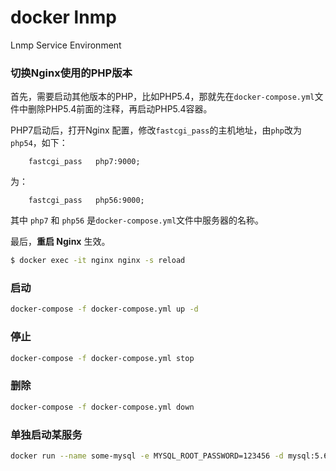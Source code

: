 # docker lnmp

Lnmp Service Environment

### 切换Nginx使用的PHP版本

首先，需要启动其他版本的PHP，比如PHP5.4，那就先在`docker-compose.yml`文件中删除PHP5.4前面的注释，再启动PHP5.4容器。

PHP7启动后，打开Nginx 配置，修改`fastcgi_pass`的主机地址，由`php`改为`php54`，如下：

```
    fastcgi_pass   php7:9000;
```

为：

```
    fastcgi_pass   php56:9000;
```

其中 `php7` 和 `php56` 是`docker-compose.yml`文件中服务器的名称。

最后，**重启 Nginx** 生效。

```bash
$ docker exec -it nginx nginx -s reload
```

### 启动

```bash
docker-compose -f docker-compose.yml up -d
```

### 停止

```bash
docker-compose -f docker-compose.yml stop
```

### 删除

```bash
docker-compose -f docker-compose.yml down
```


### 单独启动某服务

```bash
docker run --name some-mysql -e MYSQL_ROOT_PASSWORD=123456 -d mysql:5.6 --character-set-server=utf8mb4 --collation-server=utf8mb4_unicode_ci
```
